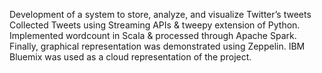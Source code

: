 Development of a system to store, analyze, and visualize Twitter’s tweets
Collected Tweets using Streaming APIs & tweepy extension of Python. Implemented wordcount in Scala & processed through Apache Spark. Finally, graphical representation was demonstrated using Zeppelin. IBM Bluemix was used as a cloud representation of the project.

